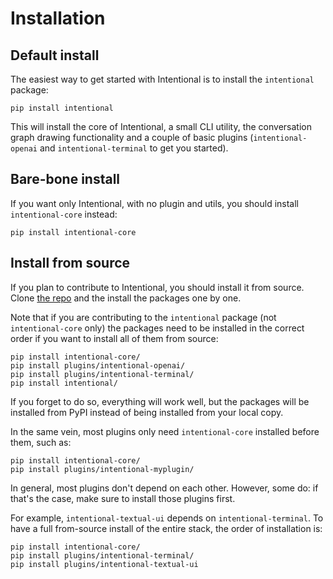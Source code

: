 
# Installation

## Default install

The easiest way to get started with Intentional is to install the `intentional` package:

```
pip install intentional
```

This will install the core of Intentional, a small CLI utility, the conversation graph drawing functionality and a couple of basic plugins (`intentional-openai` and `intentional-terminal` to get you started).

## Bare-bone install

If you want only Intentional, with no plugin and utils, you should install `intentional-core` instead:

```
pip install intentional-core
```

## Install from source

If you plan to contribute to Intentional, you should install it from source. Clone [the repo](https://github.com/intentional-ai/intentional/) and the install the packages one by one.

Note that if you are contributing to the `intentional` package (not `intentional-core` only) the packages need to be installed in the correct order if you want to install all of them from source:

```
pip install intentional-core/
pip install plugins/intentional-openai/
pip install plugins/intentional-terminal/
pip install intentional/
```

If you forget to do so, everything will work well, but the packages will be installed from PyPI instead of being installed from your local copy.

In the same vein, most plugins only need `intentional-core` installed before them, such as:

```
pip install intentional-core/
pip install plugins/intentional-myplugin/
```

In general, most plugins don't depend on each other. However, some do: if that's the case, make sure to install those plugins first.

For example, `intentional-textual-ui` depends on `intentional-terminal`. To have a full from-source install of the entire stack, the order of installation is:

```
pip install intentional-core/
pip install plugins/intentional-terminal/
pip install plugins/intentional-textual-ui
```
